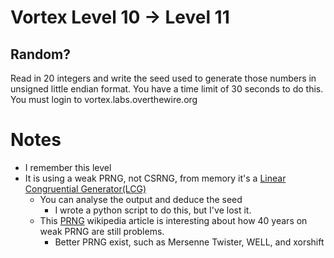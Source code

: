 # Vortex Level 10 → Level 11

## Random?

Read in 20 integers and write the seed used to generate those numbers in unsigned little endian format. You have a time limit of 30 seconds to do this. You must login to vortex.labs.overthewire.org


# Notes

- I remember this level
- It is using a weak PRNG, not CSRNG, from memory it's a [Linear Congruential Generator(LCG)][LCG]
  - You can analyse the output and deduce the seed
    - I wrote a python script to do this, but I've lost it.
  - This [PRNG] wikipedia article is interesting about how 40 years on weak PRNG are still problems.
    - Better PRNG exist, such as Mersenne Twister, WELL, and xorshift

[LCG]: https://en.wikipedia.org/wiki/Linear_congruential_generator
[PRNG]: https://en.wikipedia.org/wiki/Pseudorandom_number_generator
